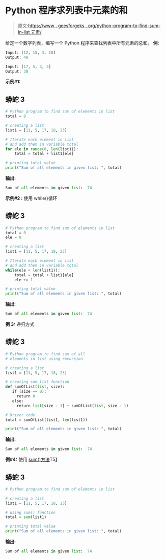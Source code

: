 # Python 程序求列表中元素的和

> 原文:[https://www . geesforgeks . org/python-program-to-find-sum-in-list 元素/](https://www.geeksforgeeks.org/python-program-to-find-sum-of-elements-in-list/)

给定一个数字列表，编写一个 Python 程序来查找列表中所有元素的总和。
**例:**

```py
Input: [12, 15, 3, 10]
Output: 40

Input: [17, 5, 3, 5]
Output: 30
```

**示例#1:**

## 蟒蛇 3

```py
# Python program to find sum of elements in list
total = 0

# creating a list
list1 = [11, 5, 17, 18, 23]

# Iterate each element in list
# and add them in variable total
for ele in range(0, len(list1)):
    total = total + list1[ele]

# printing total value
print("Sum of all elements in given list: ", total)
```

**输出:**

```py
Sum of all elements in given list:  74
```

**示例#2 :** 使用 while()循环

## 蟒蛇 3

```py
# Python program to find sum of elements in list
total = 0
ele = 0

# creating a list
list1 = [11, 5, 17, 18, 23]

# Iterate each element in list
# and add them in variable total
while(ele < len(list1)):
    total = total + list1[ele]
    ele += 1

# printing total value
print("Sum of all elements in given list: ", total)
```

**输出:**

```py
Sum of all elements in given list:  74
```

**例 3:** 递归方式

## 蟒蛇 3

```py
# Python program to find sum of all
# elements in list using recursion

# creating a list
list1 = [11, 5, 17, 18, 23]

# creating sum_list function
def sumOfList(list, size):
   if (size == 0):
     return 0
   else:
     return list[size - 1] + sumOfList(list, size - 1)

# Driver code    
total = sumOfList(list1, len(list1))

print("Sum of all elements in given list: ", total)
```

**输出:**

```py
Sum of all elements in given list:  74
```

**例#4:** 使用 [sum()方法](https://www.geeksforgeeks.org/sum-function-python/)T5】

## 蟒蛇 3

```py
# Python program to find sum of elements in list

# creating a list
list1 = [11, 5, 17, 18, 23]

# using sum() function
total = sum(list1)

# printing total value
print("Sum of all elements in given list: ", total)
```

**输出:**

```py
Sum of all elements in given list:  74
```